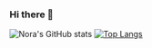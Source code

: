 ### Hi there 👋

<!--
**nora-maleki/nora-maleki** is a ✨ _special_ ✨ repository because its `README.md` (this file) appears on your GitHub profile.

Here are some ideas to get you started:

- 🔭 I’m currently working on ...
- 🌱 I’m currently learning ...
- 👯 I’m looking to collaborate on ...
- 🤔 I’m looking for help with ...
- 💬 Ask me about ...
- 📫 How to reach me: ...
- 😄 Pronouns: ...
- ⚡ Fun fact: ...
-->

![Nora's GitHub stats](https://github-readme-stats.vercel.app/api?username=nora-maleki&theme=maroongold&show_icons=true)
[![Top Langs](https://github-readme-stats.vercel.app/api/top-langs/?username=nora-maleki)](https://github.com/nora-maleki/github-readme-stats)

<!-- [![Nora's wakatime stats](https://github-readme-stats.vercel.app/api/wakatime?username=nora-maleki)](https://github.com/nora-maleki/github-readme-stats) -->


